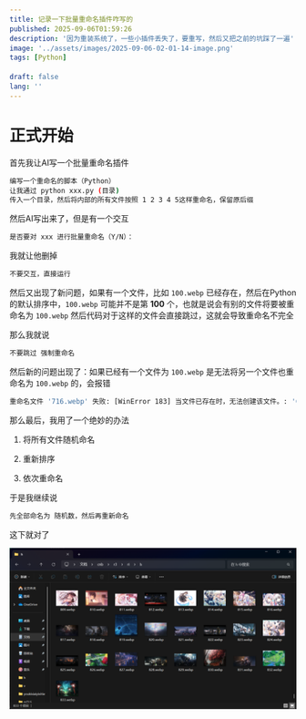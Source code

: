 ```yaml
---
title: 记录一下批量重命名插件咋写的
published: 2025-09-06T01:59:26
description: '因为重装系统了，一些小插件丢失了，要重写，然后又把之前的坑踩了一遍'
image: '../assets/images/2025-09-06-02-01-14-image.png'
tags: [Python]

draft: false 
lang: ''
---
```


# 正式开始

首先我让AI写一个批量重命名插件

```bash
编写一个重命名的脚本（Python）
让我通过 python xxx.py (目录)
传入一个目录，然后将内部的所有文件按照 1 2 3 4 5这样重命名，保留原后缀
```

然后AI写出来了，但是有一个交互

```bash
是否要对 xxx 进行批量重命名（Y/N）：
```

我就让他删掉

```bash
不要交互，直接运行
```

然后又出现了新问题，如果有一个文件，比如 `100.webp` 已经存在，然后在Python的默认排序中，`100.webp` 可能并不是第 **100** 个，也就是说会有别的文件将要被重命名为 `100.webp` 然后代码对于这样的文件会直接跳过，这就会导致重命名不完全

那么我就说

```bash
不要跳过 强制重命名
```

然后新的问题出现了：如果已经有一个文件为 `100.webp` 是无法将另一个文件也重命名为 `100.webp` 的，会报错

```bash
重命名文件 '716.webp' 失败: [WinError 183] 当文件已存在时，无法创建该文件。: 'C:\\Users\\acofork\\Pictures\\r1\\ri\\h\\716.webp' -> 'C:\\Users\\acofork\\Pictures\\r1\\ri\\h\\744.webp'
```

那么最后，我用了一个绝妙的办法

1. 将所有文件随机命名

2. 重新排序

3. 依次重命名

于是我继续说

```bash
先全部命名为 随机数，然后再重新命名
```

这下就对了

![](../assets/images/2025-09-06-02-06-32-image.png)
